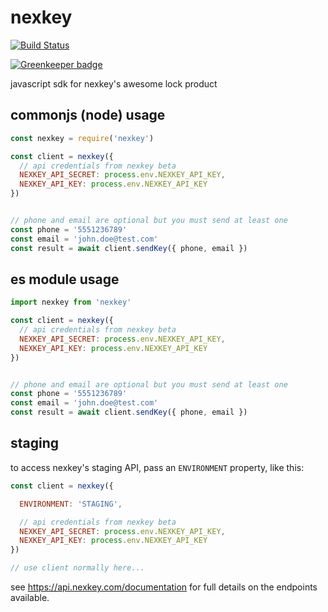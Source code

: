 # nexkey

[![Build Status](https://travis-ci.org/mreinstein/nexkey.svg?branch=master)](https://travis-ci.org/mreinstein/nexkey)

[![Greenkeeper badge](https://badges.greenkeeper.io/mreinstein/nexkey.svg)](https://greenkeeper.io/)

javascript sdk for nexkey's awesome lock product



## commonjs (node) usage

```javascript
const nexkey = require('nexkey')

const client = nexkey({
  // api credentials from nexkey beta
  NEXKEY_API_SECRET: process.env.NEXKEY_API_KEY,
  NEXKEY_API_KEY: process.env.NEXKEY_API_KEY
})


// phone and email are optional but you must send at least one
const phone = '5551236789'
const email = 'john.doe@test.com'
const result = await client.sendKey({ phone, email })

```


## es module usage

```javascript
import nexkey from 'nexkey'

const client = nexkey({
  // api credentials from nexkey beta
  NEXKEY_API_SECRET: process.env.NEXKEY_API_KEY,
  NEXKEY_API_KEY: process.env.NEXKEY_API_KEY
})


// phone and email are optional but you must send at least one
const phone = '5551236789'
const email = 'john.doe@test.com'
const result = await client.sendKey({ phone, email })

```


## staging

to access nexkey's staging API, pass an `ENVIRONMENT` property, like this:

```javascript
const client = nexkey({

  ENVIRONMENT: 'STAGING',

  // api credentials from nexkey beta
  NEXKEY_API_SECRET: process.env.NEXKEY_API_KEY,
  NEXKEY_API_KEY: process.env.NEXKEY_API_KEY
})

// use client normally here...

```


see https://api.nexkey.com/documentation for full details on the endpoints available.
